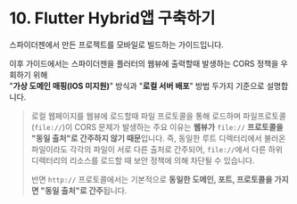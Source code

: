 # 10. Flutter Hybrid앱 구축하기

스파이더젠에서 만든 프로젝트를 모바일로 빌드하는 가이드입니다.

이후 가이드에서는 스파이더젠을 플러터의 웹뷰에 출력할때 발생하는 CORS 정책을 우회하기 위해\
"**가상 도메인 매핑(IOS 미지원)**" 방식과  "**로컬 서버 배포**" 방법 두가지 기준으로 설명합니다.

> 로컬 웹페이지를 웹뷰에 로드할때 파일 프로토콜을 통해 로드하며 파일프로토콜(`file://`)이 CORS 문제가 발생하는 주요 이유는 **웹뷰가** `file://` **프로토콜을 "동일 출처"로 간주하지 않기 때문**입니다. 즉, 동일한 루트 디렉터리에서 불러온 파일이라도 각각의 파일이 서로 다른 출처로 간주되어, `file://`에서 다른 하위 디렉터리의 리소스를 로드할 때 보안 정책에 의해 차단될 수 있습니다.
>
> 반면 `http://` 프로토콜에서는 기본적으로 **동일한 도메인, 포트, 프로토콜을 가지면 "동일 출처"로 간주**됩니다.
